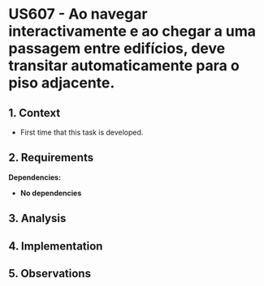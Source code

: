 # US607 - Ao navegar interactivamente e ao chegar a uma passagem entre edifícios, deve transitar automaticamente para o piso adjacente.

## 1. Context

* First time that this task is developed.

## 2. Requirements

**Dependencies:**
- **No dependencies**

## 3. Analysis


## 4. Implementation


## 5. Observations

